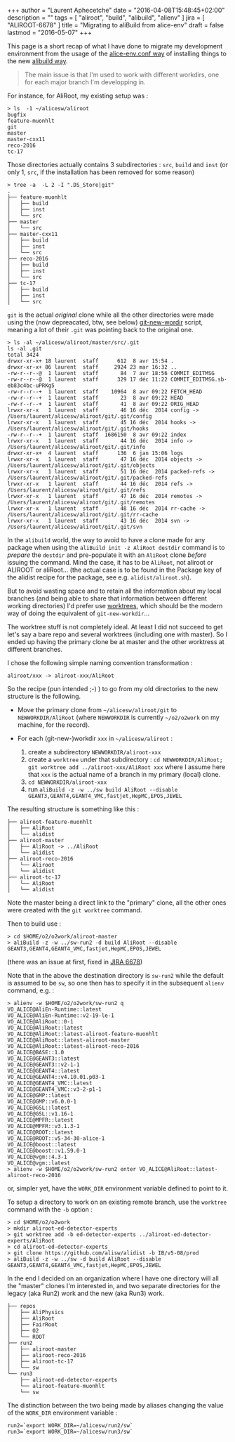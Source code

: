 +++
author = "Laurent Aphecetche"
date = "2016-04-08T15:48:45+02:00"
description = ""
tags = [ "aliroot", "build", "alibuild", "alienv" ]
jira = [ "ALIROOT-6678" ]
title = "Migrating to aliBuild from alice-env"
draft = false
lastmod = "2016-05-07"
+++

This page is a short recap of what I have done to migrate my development environment from the usage of the [alice-env.conf way](https://dberzano.github.io/alice/install-aliroot/manual/) of installing things to the new [alibuild way](https://dberzano.github.io/alice/alibuild).

> The main issue is that I'm used to work with different workdirs, one for each major branch I'm developping in.

For instance, for AliRoot, my existing setup was :

```
> ls  -1 ~/alicesw/aliroot
bugfix
feature-muonhlt
git
master
master-cxx11
reco-2016
tc-17
```

Those directories actually contains 3 subdirectories : `src`, `build` and `inst` (or only 1, `src`, if the installation has been removed for some reason)

```
> tree -a  -L 2 -I ".DS_Store|git"
.
├── feature-muonhlt
│   ├── build
│   ├── inst
│   └── src
├── master
│   └── src
├── master-cxx11
│   ├── build
│   ├── inst
│   └── src
├── reco-2016
│   ├── build
│   ├── inst
│   └── src
├── tc-17
│   ├── build
│   ├── inst
│   └── src
```

`git` is the actual _original_ clone while all the other directories were made using the (now depreacated, btw, see below) [git-new-wordir](http://nuclearsquid.com/writings/git-new-workdir/) script, meaning a lot of their `.git` was pointing back to the original one.

```
> ls -al ~/alicesw/aliroot/master/src/.git
ls -al .git
total 3424
drwxr-xr-x+ 18 laurent  staff      612  8 avr 15:54 .
drwxr-xr-x+ 86 laurent  staff     2924 23 mar 16:32 ..
-rw-r--r--@  1 laurent  staff       84  7 avr 18:56 COMMIT_EDITMSG
-rw-r--r--@  1 laurent  staff      329 17 déc 11:22 COMMIT_EDITMSG.sb-eb83c4bc-uPRKg5
-rw-r--r--+  1 laurent  staff    10964  8 avr 09:22 FETCH_HEAD
-rw-r--r--+  1 laurent  staff       23  8 avr 09:22 HEAD
-rw-r--r--+  1 laurent  staff       41  8 avr 09:22 ORIG_HEAD
lrwxr-xr-x   1 laurent  staff       46 16 déc  2014 config -> /Users/laurent/alicesw/aliroot/git/.git/config
lrwxr-xr-x   1 laurent  staff       45 16 déc  2014 hooks -> /Users/laurent/alicesw/aliroot/git/.git/hooks
-rw-r--r--+  1 laurent  staff  1686150  8 avr 09:22 index
lrwxr-xr-x   1 laurent  staff       44 16 déc  2014 info -> /Users/laurent/alicesw/aliroot/git/.git/info
drwxr-xr-x+  4 laurent  staff      136  6 jan 15:06 logs
lrwxr-xr-x   1 laurent  staff       47 16 déc  2014 objects -> /Users/laurent/alicesw/aliroot/git/.git/objects
lrwxr-xr-x   1 laurent  staff       51 16 déc  2014 packed-refs -> /Users/laurent/alicesw/aliroot/git/.git/packed-refs
lrwxr-xr-x   1 laurent  staff       44 16 déc  2014 refs -> /Users/laurent/alicesw/aliroot/git/.git/refs
lrwxr-xr-x   1 laurent  staff       47 16 déc  2014 remotes -> /Users/laurent/alicesw/aliroot/git/.git/remotes
lrwxr-xr-x   1 laurent  staff       48 16 déc  2014 rr-cache -> /Users/laurent/alicesw/aliroot/git/.git/rr-cache
lrwxr-xr-x   1 laurent  staff       43 16 déc  2014 svn -> /Users/laurent/alicesw/aliroot/git/.git/svn
```

In the `alibuild` world, the way to avoid to have a clone made for any package when using the `aliBuild init -z AliRoot destdir` command is to *prepare* the `destdir` and pre-populate it with an `AliRoot` clone *before* issuing the command. Mind the case, it has to be `AliRoot`, not aliroot or ALIROOT or aliRoot... (the actual case is to be found in the Package key of the alidist recipe for the package, see e.g. `alidist/aliroot.sh`).

But to avoid wasting space and to retain all the information about my local branches (and being able to share that information between different working directories) I'd prefer use [worktrees](https://git-scm.com/docs/git-worktree), which should be the modern way of doing the equivalent of `git-new-workdir`...

The worktree stuff is not completely ideal. At least I did not succeed to get let's say a bare repo and several worktrees (including one with master). So I ended up having the primary clone be at master and the other worktress at different branches.

I chose the following simple naming convention transformation :

```
aliroot/xxx -> aliroot-xxx/AliRoot
```

So the recipe (pun intended ;-) ) to go from my old directories to the new structure is the following.

- Move the primary clone from `~/alicesw/aliroot/git` to `NEWWORKDIR/AliRoot` (where `NEWWORKDIR` is currently `~/o2/o2work` on my machine, for the record).

- For each (git-new-)workdir `xxx` in `~/alicesw/aliroot` :

  1. create a subdirectory `NEWWORKDIR/aliroot-xxx`
  2. create a `worktree` under that subdirectory :
  `cd NEWWORKDIR/AliRoot; git worktree add ../aliroot-xxx/AliRoot xxx` where I assume here that `xxx` is the actual name of a branch in my primary (local) clone.
  3. `cd NEWWORKDIR/aliroot-xxx`
  4. run `aliBuild -z -w ../sw build AliRoot --disable GEANT3,GEANT4,GEANT4_VMC,fastjet,HepMC,EPOS,JEWEL`

The resulting structure is something like this :

```
├── aliroot-feature-muonhlt
│   ├── AliRoot
│   └── alidist
├── aliroot-master
│   ├── AliRoot -> ../AliRoot
│   └── alidist
├── aliroot-reco-2016
│   └── Aliroot
│   └── alidist
├── aliroot-tc-17
│   └── AliRoot
│   └── alidist
```

Note the master being a direct link to the "primary" clone, all the other ones were created with the `git worktree` command.

Then to build use : 

```
> cd $HOME/o2/o2work/aliroot-master
> aliBuild -z -w ../sw-run2 -d build AliRoot --disable GEANT3,GEANT4,GEANT4_VMC,fastjet,HepMC,EPOS,JEWEL
```

(there was an issue at first, fixed in [JIRA 6678](https://alice.its.cern.ch/jira/browse/ALIROOT-6678))

Note that in the above the destination directory is `sw-run2` while the default is assumed to be `sw`, so one then has
to specify it in the subsequent `alienv` command, e.g. :

```
> alienv -w $HOME/o2/o2work/sw-run2 q
VO_ALICE@AliEn-Runtime::latest
VO_ALICE@AliEn-Runtime::v2-19-le-1
VO_ALICE@AliRoot::0-1
VO_ALICE@AliRoot::latest
VO_ALICE@AliRoot::latest-aliroot-feature-muonhlt
VO_ALICE@AliRoot::latest-aliroot-master
VO_ALICE@AliRoot::latest-aliroot-reco-2016
VO_ALICE@BASE::1.0
VO_ALICE@GEANT3::latest
VO_ALICE@GEANT3::v2-1-1
VO_ALICE@GEANT4::latest
VO_ALICE@GEANT4::v4.10.01.p03-1
VO_ALICE@GEANT4_VMC::latest
VO_ALICE@GEANT4_VMC::v3-2-p1-1
VO_ALICE@GMP::latest
VO_ALICE@GMP::v6.0.0-1
VO_ALICE@GSL::latest
VO_ALICE@GSL::v1.16-1
VO_ALICE@MPFR::latest
VO_ALICE@MPFR::v3.1.3-1
VO_ALICE@ROOT::latest
VO_ALICE@ROOT::v5-34-30-alice-1
VO_ALICE@boost::latest
VO_ALICE@boost::v1.59.0-1
VO_ALICE@vgm::4.3-1
VO_ALICE@vgm::latest
> alienv -w $HOME/o2/o2work/sw-run2 enter VO_ALICE@AliRoot::latest-aliroot-reco-2016
```

or, simpler yet, have the `WORK_DIR` environment variable defined to point to it.

To setup a directory to work on an existing remote branch, use the `worktree` command with the `-b` option :

```
> cd $HOME/o2/o2work
> mkdir aliroot-ed-detector-experts
> git worktree add -b ed-detector-experts ../aliroot-ed-detector-experts/AliRoot
> cd aliroot-ed-detector-experts
> git clone https://github.com/alisw/alidist -b IB/v5-08/prod
> aliBuild -z -w ../sw -d build AliRoot --disable GEANT3,GEANT4,GEANT4_VMC,fastjet,HepMC,EPOS,JEWEL
```

In the end I decided on an organization where I have one directory will all the "master" clones I'm interested in, and
 two separate directories for the legacy (aka Run2) work and the new (aka Run3) work.

```
├── repos
│   ├── AliPhysics
│   ├── AliRoot
│   ├── FairRoot
│   ├── O2
│   └── ROOT
├── run2
│   ├── aliroot-master
│   ├── aliroot-reco-2016
│   ├── aliroot-tc-17
│   └── sw
└── run3
    ├── aliroot-ed-detector-experts
    └── aliroot-feature-muonhlt
    └── sw
```

The distinction between the two being made by aliases changing the value of the `WORK_DIR` environment variable :

```
run2=`export WORK_DIR=~/alicesw/run2/sw`
run3=`export WORK_DIR=~/alicesw/run3/sw`
```

